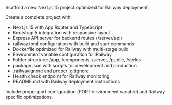 Scaffold a new Next.js 15 project optimized for Railway deployment.

Create a complete project with:
- Next.js 15 with App Router and TypeScript
- Bootstrap 5 integration with responsive layout
- Express API server for backend routes (/server/api)
- railway.toml configuration with build and start commands
- Dockerfile optimized for Railway with multi-stage build
- Environment variable configuration for Railway
- Folder structure: /app, /components, /server, /public, /styles
- package.json with scripts for development and production
- .railwayignore and proper .gitignore
- Health check endpoint for Railway monitoring
- README.md with Railway deployment instructions

Include proper port configuration (PORT environment variable) and Railway-specific optimizations.
